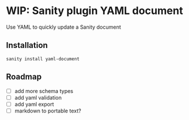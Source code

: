 # WIP: Sanity plugin YAML document

Use YAML to quickly update a Sanity document

## Installation

```
sanity install yaml-document
```

## Roadmap

* [ ] add more schema types
* [ ] add yaml validation
* [ ] add yaml export
* [ ] markdown to portable text?